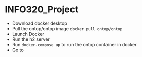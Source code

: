 # INFO320_Project
<ul>
  <li>Download docker desktop</li>
  <li>Pull the ontop/ontop image <code>docker pull ontop/ontop</docker></code></li>
  <li>Launch Docker</li>
  <li>Run the h2 server</li>
  <li>Run <code>docker-compose up</code> to run the ontop container in docker</li>
  <li>Go to <http://localhost:8080/> </li>
</ul>
